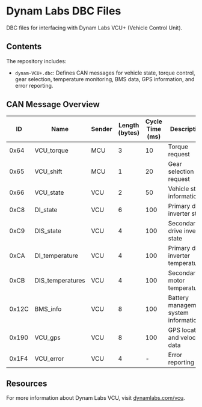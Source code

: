 # Dynam Labs DBC Files

DBC files for interfacing with Dynam Labs VCU+ (Vehicle Control Unit).

## Contents

The repository includes:

- `dynam-VCU+.dbc`: Defines CAN messages for vehicle state, torque control, gear selection, temperature monitoring, BMS data, GPS information, and error reporting.

## CAN Message Overview

| ID  | Name | Sender | Length (bytes) | Cycle Time (ms) | Description |
|-----|------|--------|----------------|-----------------|-------------|
| 0x64 | VCU_torque | MCU | 3 | 10 | Torque request |
| 0x65 | VCU_shift | MCU | 1 | 20 | Gear selection request |
| 0x66 | VCU_state | VCU | 2 | 50 | Vehicle state information |
| 0xC8 | DI_state | VCU | 6 | 100 | Primary drive inverter state |
| 0xC9 | DIS_state | VCU | 4 | 100 | Secondary drive inverter state |
| 0xCA | DI_temperature | VCU | 4 | 100 | Primary drive inverter temperatures |
| 0xCB | DIS_temperatures | VCU | 4 | 100 | Secondary motor temperatures |
| 0x12C | BMS_info | VCU | 8 | 100 | Battery management system information |
| 0x190 | VCU_gps | VCU | 8 | 100 | GPS location and velocity data |
| 0x1F4 | VCU_error | VCU | 4 | - | Error reporting |

## Resources

For more information about Dynam Labs VCU, visit [dynamlabs.com/vcu](https://dynamlabs.com/vcu).

